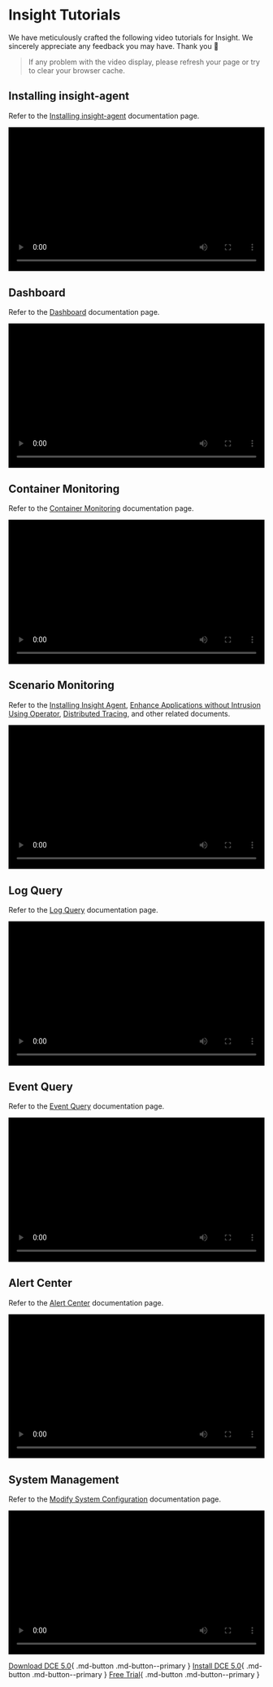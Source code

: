 # Insight Tutorials

We have meticulously crafted the following video tutorials for Insight.
We sincerely appreciate any feedback you may have. Thank you 🙏

> If any problem with the video display, please refresh your page or try to clear your browser cache.

<style>
.responsive-video-container {
    position: relative;
    padding-bottom: 56.25%; /* 16:9 aspect ratio */
    height: 0;
    overflow: hidden;
    max-width: 100%;
    background: #000;
}

.responsive-video-container video {
    position: absolute;
    top: 0;
    left: 0;
    width: 100%;
    height: 100%;
}
</style>

## Installing insight-agent

Refer to the [Installing insight-agent](../insight/quickstart/install/install-agent.md) documentation page.

<div class="responsive-video-container">
<video controls src="https://harbor-test2.cn-sh2.ufileos.com/docs/videos/install-insight-agent-en.mp4" preload="metadata" poster="https://harbor-test2.cn-sh2.ufileos.com/docs/en-images/insight-agent.jpg"></video>
</div>

## Dashboard

Refer to the [Dashboard](../insight/user-guide/dashboard/dashboard.md) documentation page.

<div class="responsive-video-container">
<video controls src="https://harbor-test2.cn-sh2.ufileos.com/docs/videos/dashboard.mp4" preload="metadata" poster="https://harbor-test2.cn-sh2.ufileos.com/docs/en-images/insight-dashboard.png"></video>
</div>

## Container Monitoring

Refer to the [Container Monitoring](../ghippo/user-guide/workspace/folders.md) documentation page.

<div class="responsive-video-container">
<video controls src="https://harbor-test2.cn-sh2.ufileos.com/docs/videos/container-monitor.mp4" preload="metadata" poster="https://harbor-test2.cn-sh2.ufileos.com/docs/en-images/insight-container.png"></video>
</div>

## Scenario Monitoring

Refer to the [Installing Insight Agent](../insight/quickstart/install/install-agent.md), [Enhance Applications without Intrusion Using Operator](../insight/quickstart/otel/operator.md), [Distributed Tracing](../insight/user-guide/trace/trace.md), and other related documents.

<div class="responsive-video-container">
<video controls src="https://harbor-test2.cn-sh2.ufileos.com/docs/videos/trace.mp4" preload="metadata" poster="https://harbor-test2.cn-sh2.ufileos.com/docs/en-images/insight-trace.png"></video>
</div>

## Log Query

Refer to the [Log Query](../insight/user-guide/data-query/log.md) documentation page.

<div class="responsive-video-container">
<video controls src="https://harbor-test2.cn-sh2.ufileos.com/docs/videos/logs.mp4" preload="metadata" poster="https://harbor-test2.cn-sh2.ufileos.com/docs/en-images/insight-log.png"></video>
</div>

## Event Query

Refer to the [Event Query](../insight/user-guide/infra/event.md) documentation page.

<div class="responsive-video-container">
<video controls src="https://harbor-test2.cn-sh2.ufileos.com/docs/videos/event-query.mp4" preload="metadata" poster="https://harbor-test2.cn-sh2.ufileos.com/docs/en-images/event-query.jpg"></video>
</div>

## Alert Center

Refer to the [Alert Center](../insight/user-guide/alert-center/alert-policy.md) documentation page.

<div class="responsive-video-container">
<video controls src="https://harbor-test2.cn-sh2.ufileos.com/docs/videos/alerts.mp4" preload="metadata" poster="https://harbor-test2.cn-sh2.ufileos.com/docs/en-images/insight-alert.png"></video>
</div>

## System Management

Refer to the [Modify System Configuration](../insight/user-guide/system-config/modify-config.md) documentation page.

<div class="responsive-video-container">
<video controls src="https://harbor-test2.cn-sh2.ufileos.com/docs/videos/sys-config.mp4" preload="metadata" poster="https://harbor-test2.cn-sh2.ufileos.com/docs/en-images/insight-sysconfig.png"></video>
</div>

[Download DCE 5.0](../download/index.md){ .md-button .md-button--primary }
[Install DCE 5.0](../install/index.md){ .md-button .md-button--primary }
[Free Trial](../dce/license0.md){ .md-button .md-button--primary }
